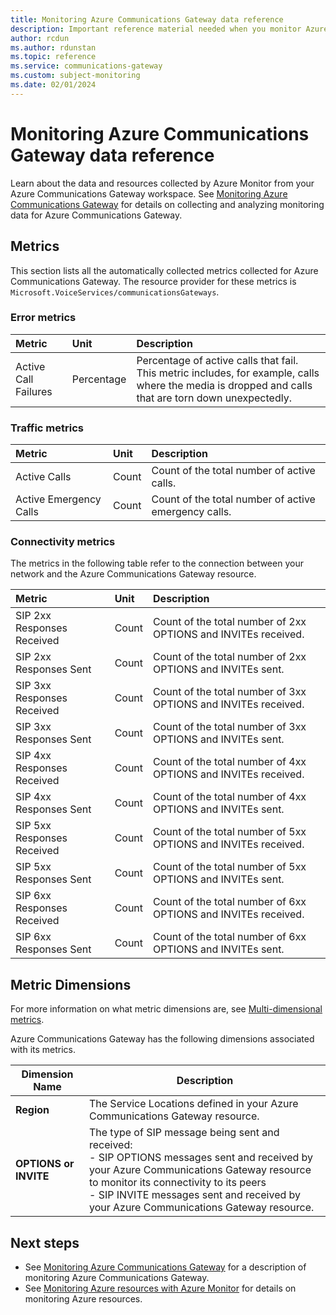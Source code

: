 ```yaml
---
title: Monitoring Azure Communications Gateway data reference 
description: Important reference material needed when you monitor Azure Communications Gateway 
author: rcdun
ms.author: rdunstan
ms.topic: reference
ms.service: communications-gateway
ms.custom: subject-monitoring
ms.date: 02/01/2024
---
```



# Monitoring Azure Communications Gateway data reference

Learn about the data and resources collected by Azure Monitor from your Azure Communications Gateway workspace. See [Monitoring Azure Communications Gateway](monitor-azure-communications-gateway.md) for details on collecting and analyzing monitoring data for Azure Communications Gateway.

## Metrics

This section lists all the automatically collected metrics collected for Azure Communications Gateway. The resource provider for these metrics is `Microsoft.VoiceServices/communicationsGateways`.

### Error metrics

| Metric | Unit | Description |
|:-------|:----|:------------|
|Active Call Failures | Percentage| Percentage of active calls that fail. This metric includes, for example, calls where the media is dropped and calls that are torn down unexpectedly.|


### Traffic metrics

| Metric | Unit | Description |
|:-------|:----|:------------|
| Active Calls | Count | Count of the total number of active calls. |
| Active Emergency Calls | Count | Count of the total number of active emergency calls.|

### Connectivity metrics

The metrics in the following table refer to the connection between your network and the Azure Communications Gateway resource.

| Metric | Unit | Description |
|:-------|:----|:------------|
| SIP 2xx Responses Received | Count | Count of the total number of 2xx OPTIONS and INVITEs received.|
| SIP 2xx Responses Sent | Count | Count of the total number of 2xx OPTIONS and INVITEs sent.|
| SIP 3xx Responses Received | Count | Count of the total number of 3xx OPTIONS and INVITEs received.|
| SIP 3xx Responses Sent | Count | Count of the total number of 3xx OPTIONS and INVITEs sent.|
| SIP 4xx Responses Received | Count | Count of the total number of 4xx OPTIONS and INVITEs received.|
| SIP 4xx Responses Sent | Count | Count of the total number of 4xx OPTIONS and INVITEs sent.|
| SIP 5xx Responses Received | Count | Count of the total number of 5xx OPTIONS and INVITEs received.|
| SIP 5xx Responses Sent | Count | Count of the total number of 5xx OPTIONS and INVITEs sent.|
| SIP 6xx Responses Received | Count | Count of the total number of 6xx OPTIONS and INVITEs received.|
| SIP 6xx Responses Sent | Count | Count of the total number of 6xx OPTIONS and INVITEs sent.|

## Metric Dimensions

For more information on what metric dimensions are, see [Multi-dimensional metrics](/azure/azure-monitor/platform/data-platform-metrics#multi-dimensional-metrics).

Azure Communications Gateway has the following dimensions associated with its metrics.

| Dimension Name | Description |
| ------------------- | ----------------- |
| **Region** | The Service Locations defined in your Azure Communications Gateway resource. |
| **OPTIONS or INVITE** | The type of SIP message being sent and received:<br>- SIP OPTIONS messages sent and received by your Azure Communications Gateway resource to monitor its connectivity to its peers<br>- SIP INVITE messages sent and received by your Azure Communications Gateway resource. |


## Next steps

- See [Monitoring Azure Communications Gateway](monitor-azure-communications-gateway.md) for a description of monitoring Azure Communications Gateway.
- See [Monitoring Azure resources with Azure Monitor](../azure-monitor/essentials/monitor-azure-resource.md) for details on monitoring Azure resources.